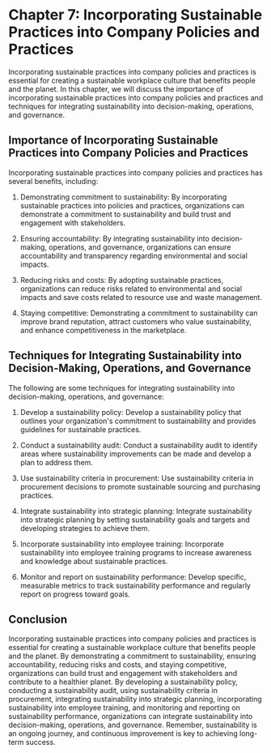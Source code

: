 Chapter 7: Incorporating Sustainable Practices into Company Policies and Practices
==================================================================================

Incorporating sustainable practices into company policies and practices is essential for creating a sustainable workplace culture that benefits people and the planet. In this chapter, we will discuss the importance of incorporating sustainable practices into company policies and practices and techniques for integrating sustainability into decision-making, operations, and governance.

Importance of Incorporating Sustainable Practices into Company Policies and Practices
-------------------------------------------------------------------------------------

Incorporating sustainable practices into company policies and practices has several benefits, including:

1. Demonstrating commitment to sustainability: By incorporating sustainable practices into policies and practices, organizations can demonstrate a commitment to sustainability and build trust and engagement with stakeholders.

2. Ensuring accountability: By integrating sustainability into decision-making, operations, and governance, organizations can ensure accountability and transparency regarding environmental and social impacts.

3. Reducing risks and costs: By adopting sustainable practices, organizations can reduce risks related to environmental and social impacts and save costs related to resource use and waste management.

4. Staying competitive: Demonstrating a commitment to sustainability can improve brand reputation, attract customers who value sustainability, and enhance competitiveness in the marketplace.

Techniques for Integrating Sustainability into Decision-Making, Operations, and Governance
------------------------------------------------------------------------------------------

The following are some techniques for integrating sustainability into decision-making, operations, and governance:

1. Develop a sustainability policy: Develop a sustainability policy that outlines your organization's commitment to sustainability and provides guidelines for sustainable practices.

2. Conduct a sustainability audit: Conduct a sustainability audit to identify areas where sustainability improvements can be made and develop a plan to address them.

3. Use sustainability criteria in procurement: Use sustainability criteria in procurement decisions to promote sustainable sourcing and purchasing practices.

4. Integrate sustainability into strategic planning: Integrate sustainability into strategic planning by setting sustainability goals and targets and developing strategies to achieve them.

5. Incorporate sustainability into employee training: Incorporate sustainability into employee training programs to increase awareness and knowledge about sustainable practices.

6. Monitor and report on sustainability performance: Develop specific, measurable metrics to track sustainability performance and regularly report on progress toward goals.

Conclusion
----------

Incorporating sustainable practices into company policies and practices is essential for creating a sustainable workplace culture that benefits people and the planet. By demonstrating a commitment to sustainability, ensuring accountability, reducing risks and costs, and staying competitive, organizations can build trust and engagement with stakeholders and contribute to a healthier planet. By developing a sustainability policy, conducting a sustainability audit, using sustainability criteria in procurement, integrating sustainability into strategic planning, incorporating sustainability into employee training, and monitoring and reporting on sustainability performance, organizations can integrate sustainability into decision-making, operations, and governance. Remember, sustainability is an ongoing journey, and continuous improvement is key to achieving long-term success.
